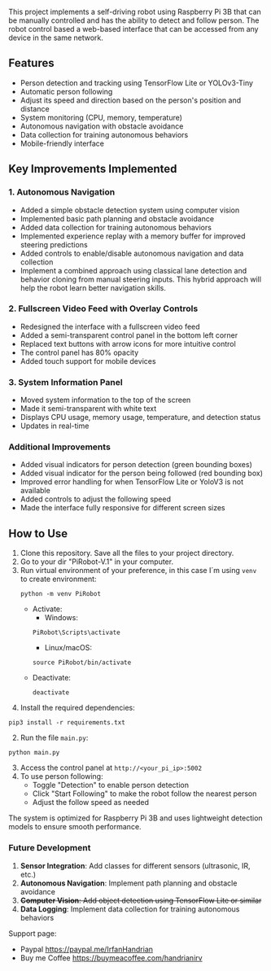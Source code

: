 
 This project implements a self-driving robot using Raspberry Pi 3B that can be manually controlled and has the ability to detect and follow person. The robot control based a web-based interface that can be accessed from any device in the same network.
 
 ## Features

 - Person detection and tracking using TensorFlow Lite or YOLOv3-Tiny
 - Automatic person following
 - Adjust its speed and direction based on the person's position and distance
 - System monitoring (CPU, memory, temperature)
 - Autonomous navigation with obstacle avoidance
 - Data collection for training autonomous behaviors
 - Mobile-friendly interface
   
 
## Key Improvements Implemented

### 1. Autonomous Navigation
- Added a simple obstacle detection system using computer vision
- Implemented basic path planning and obstacle avoidance
- Added data collection for training autonomous behaviors
- Implemented experience replay with a memory buffer for improved steering predictions
- Added controls to enable/disable autonomous navigation and data collection
- Implement a combined approach using classical lane detection and behavior cloning from manual steering inputs. This hybrid approach will help the robot learn better navigation skills.

### 2. Fullscreen Video Feed with Overlay Controls

- Redesigned the interface with a fullscreen video feed
- Added a semi-transparent control panel in the bottom left corner
- Replaced text buttons with arrow icons for more intuitive control
- The control panel has 80% opacity
- Added touch support for mobile devices

### 3. System Information Panel

- Moved system information to the top of the screen
- Made it semi-transparent with white text
- Displays CPU usage, memory usage, temperature, and detection status
- Updates in real-time


### Additional Improvements

- Added visual indicators for person detection (green bounding boxes)
- Added visual indicator for the person being followed (red bounding box)
- Improved error handling for when TensorFlow Lite or YoloV3 is not available
- Added controls to adjust the following speed
- Made the interface fully responsive for different screen sizes

## How to Use
1. Clone this repository. Save all the files to your project directory.
2. Go to your dir "PiRobot-V.1" in your computer.
3. Run virtual environment of your preference, in this case I´m using `venv` to create environment:
    ```plaintext
    python -m venv PiRobot
    ```
     - Activate:
         - Windows:
          ```plaintext
          PiRobot\Scripts\activate
          ```
         - Linux/macOS:
          ```plaintext
          source PiRobot/bin/activate
          ```
      - Deactivate:
          ```plaintext
          deactivate
          ```
3. Install the required dependencies:

```plaintext
pip3 install -r requirements.txt
```


2. Run the file `main.py`:

```plaintext
python main.py
```

3. Access the control panel at `http://<your_pi_ip>:5002`
4. To use person following:
    - Toggle "Detection" to enable person detection
    - Click "Start Following" to make the robot follow the nearest person
    - Adjust the follow speed as needed

The system is optimized for Raspberry Pi 3B and uses lightweight detection models to ensure smooth performance.
### Future Development

1. **Sensor Integration**: Add classes for different sensors (ultrasonic, IR, etc.)
2. **Autonomous Navigation**: Implement path planning and obstacle avoidance
3. ~~**Computer Vision**: Add object detection using TensorFlow Lite or similar~~
4. **Data Logging**: Implement data collection for training autonomous behaviors

Support page:
- Paypal https://paypal.me/IrfanHandrian
- Buy me Coffee https://buymeacoffee.com/handrianirv

